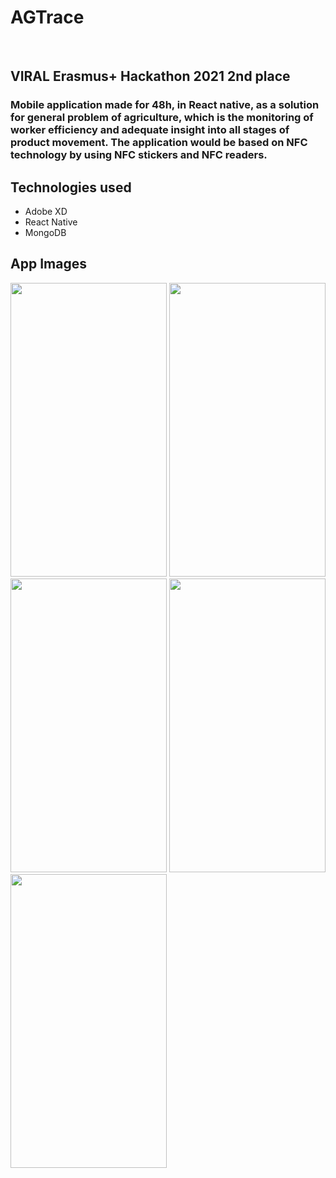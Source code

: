 # AGTrace

<br />

## VIRAL Erasmus+ Hackathon 2021 2nd place

### Mobile application made for 48h, in React native, as a solution for general problem of agriculture, which is the monitoring of worker efficiency and adequate insight into all stages of product movement. The application would be based on NFC technology by using NFC stickers and NFC readers. 


## Technologies used

- Adobe XD
- React Native
- MongoDB


## App Images

<img src="AppImages/image1.png" width="250" height="470">  <img src="AppImages/image2.png" width="250" height="470">
<img src="AppImages/image3.png" width="250" height="470">  <img src="AppImages/image4.png" width="250" height="470">    
<img src="AppImages/image5.png" width="250" height="470">
